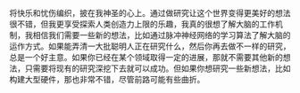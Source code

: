 

将快乐和忧伤编织，披在我神圣的心上。通过做研究让这个世界变得更美好的想法很不错，但我更享受探索人类创造力上限的乐趣，我真的很想了解大脑的工作机制，我相信我们需要一些新的想法，比如通过脉冲神经网络的学习算法了解大脑的运作方式。如果能弄清一大批聪明人正在研究什么，然后你再去做不一样的研究，总是一个好主意。如果你已经在某个领域取得一定的进展，那就不需要其他新的想法，只需要将现有的研究深挖下去就可以成功。但如果你想研究一些新想法，比如构建大型硬件，那也非常不错，尽管前路可能有些曲折。 